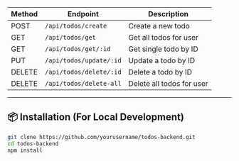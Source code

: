 
| Method | Endpoint                         | Description                 |
|--------|----------------------------------|-----------------------------|
| POST   | `/api/todos/create`              | Create a new todo           |
| GET    | `/api/todos/get`                 | Get all todos for user      |
| GET    | `/api/todos/get/:id`             | Get single todo by ID       |
| PUT    | `/api/todos/update/:id`          | Update a todo by ID         |
| DELETE | `/api/todos/delete/:id`          | Delete a todo by ID         |
| DELETE | `/api/todos/delete-all`          | Delete all todos for user   |

---

## 📦 Installation (For Local Development)

```bash
git clone https://github.com/yourusername/todos-backend.git
cd todos-backend
npm install
